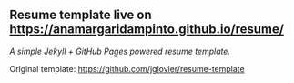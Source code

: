 ## Resume template live on https://anamargaridampinto.github.io/resume/

*A simple Jekyll + GitHub Pages powered resume template.*

Original template: https://github.com/jglovier/resume-template
